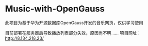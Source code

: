 # Music-with-OpenGauss
此项目为基于华为开源数据库OpenGauss开发的音乐网页，仅供学习使用

目前部署在服务器后导致播放列表部分失效，原因尚不明......
项目网址：http://8.134.218.23/
